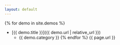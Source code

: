 ```yaml
---
layout: default
---
```

{% for demo in site.demos %}
  - [{{ demo.title }}]({{ demo.url | relative_url }})
    - {{ demo.category }}
{% endfor %}
{{ page.url }}